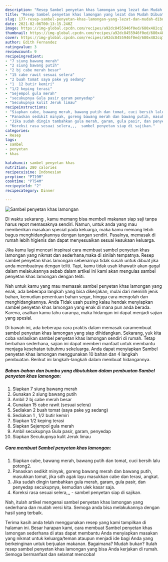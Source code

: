 ```yaml
---
description: "Resep Sambel penyetan khas lamongan yang lezat dan Mudah Dibuat"
title: "Resep Sambel penyetan khas lamongan yang lezat dan Mudah Dibuat"
slug: 177-resep-sambel-penyetan-khas-lamongan-yang-lezat-dan-mudah-dibuat
date: 2021-02-06T00:13:15.240Z
image: https://img-global.cpcdn.com/recipes/a92dc8455946f0ed/680x482cq70/sambel-penyetan-khas-lamongan-foto-resep-utama.jpg
thumbnail: https://img-global.cpcdn.com/recipes/a92dc8455946f0ed/680x482cq70/sambel-penyetan-khas-lamongan-foto-resep-utama.jpg
cover: https://img-global.cpcdn.com/recipes/a92dc8455946f0ed/680x482cq70/sambel-penyetan-khas-lamongan-foto-resep-utama.jpg
author: Edith Fernandez
ratingvalue: 3
reviewcount: 9
recipeingredient:
- "7 siung bawang merah"
- "2 siung bawang putih"
- "2 bj cabe merah besar"
- "15 cabe rawit sesuai selera"
- "2 buah tomat saya pake yg sedang"
- "1  12 butir kemiri"
- "1/2 keping terasi"
- "Sejempol gula merah"
- "secukupnya Gula pasir garam penyedap"
- "Secukupnya kulit Jeruk limau"
recipeinstructions:
- "Siapkan cabe, bawang merah, bawang putih dan tomat, cuci bersih lalu potong2."
- "Panaskan sedikit minyak, goreng bawang merah dan bawang putih, masukkan tomat, jika sdh agak layu masukkan cabe dan terasi, angkat."
- "Jika sudah dingin tambahkan gula merah, garam, gula pasir, dan penyedap secukupnya, kemudian ulek kasar saja."
- "Koreksi rasa sesuai selera,,,  sambel penyetan siap di sajikan."
categories:
- Resep
tags:
- sambel
- penyetan
- khas

katakunci: sambel penyetan khas 
nutrition: 280 calories
recipecuisine: Indonesian
preptime: "PT19M"
cooktime: "PT54M"
recipeyield: "2"
recipecategory: Dinner

---
```



![Sambel penyetan khas lamongan](https://img-global.cpcdn.com/recipes/a92dc8455946f0ed/680x482cq70/sambel-penyetan-khas-lamongan-foto-resep-utama.jpg)

Di waktu  sekarang , kamu memang bisa membeli makanan siap saji tanpa harus repot memasaknya sendiri. Namun, untuk anda yang mau memberikan masakan special pada keluarga, maka kamu memang lebih bagus menghidangkannya dengan tangan sendiri. Pasalnya, memasak di rumah lebih higienis dan dapat menyesuaikan sesuai kesukaan keluarga.

Jika kamu lagi mencari inspirasi cara membuat sambel penyetan khas lamongan yang nikmat dan sederhana,maka di sinilah tempatnya. Resep sambel penyetan khas lamongan  sebenarnya tidak susah untuk dibuat jika anda membuatnya dengan teliti. Tapi, kamu tidak usah khawatir akan gagal dalam melakukannya 
sebab dalam artikel ini kami akan mengulas sambel penyetan khas lamongan dengan teliti.  



Nah untuk kamu yang mau memasak sambel penyetan khas lamongan yang enak, ada beberapa langkah yang bisa dikerjakan, mulai dari memilih jenis bahan, kemudian penentuan bahan segar, hingga cara mengolah dan menghidangkannya. Anda Tidak usah pusing kalau hendak menyiapkan sambel penyetan khas lamongan yang enak di mana pun anda berada. Karena, asalkan kamu  tahu caranya, maka hidangan ini dapat menjadi sajian yang spesial.

Di bawah ini, ada beberapa cara praktis  dalam memasak caramembuat sambel penyetan khas lamongan yang siap dihidangkan. Sekarang, yuk kita coba variasikan sambel penyetan khas lamongan sendiri di rumah. Tetap berbahan sederhana, sajian ini dapat memberi manfaat untuk membantu menjaga kesehatan tubuhmu sekeluarga. Anda dapat menyiapkan Sambel penyetan khas lamongan menggunakan 10 bahan dan 4 langkah pembuatan. Berikut ini langkah-langkah dalam membuat hidangannya.

<!--inarticleads1-->

##### Bahan-bahan dan bumbu yang dibutuhkan dalam pembuatan Sambel penyetan khas lamongan:

1. Siapkan 7 siung bawang merah
1. Gunakan 2 siung bawang putih
1. Ambil 2 bj cabe merah besar
1. Gunakan 15 cabe rawit (sesuai selera)
1. Sediakan 2 buah tomat (saya pake yg sedang)
1. Sediakan 1 , 1/2 butir kemiri
1. Siapkan 1/2 keping terasi
1. Siapkan Sejempol gula merah
1. Ambil secukupnya Gula pasir, garam, penyedap
1. Siapkan Secukupnya kulit Jeruk limau




<!--inarticleads2-->

##### Cara membuat Sambel penyetan khas lamongan:

1. Siapkan cabe, bawang merah, bawang putih dan tomat, cuci bersih lalu potong2.
1. Panaskan sedikit minyak, goreng bawang merah dan bawang putih, masukkan tomat, jika sdh agak layu masukkan cabe dan terasi, angkat.
1. Jika sudah dingin tambahkan gula merah, garam, gula pasir, dan penyedap secukupnya, kemudian ulek kasar saja.
1. Koreksi rasa sesuai selera,,, -  sambel penyetan siap di sajikan.




Nah, itulah artikel mengenai  sambel penyetan khas lamongan  yang sederhana dan mudah versi kita. Semoga anda bisa melakukannya dengan hasil yang terbaik. 

Terima kasih anda telah menggunakan resep yang kami tampilkan di halaman ini. Besar harapan kami, cara membuat  Sambel penyetan khas lamongan sederhana di atas dapat membantu Anda menyiapkan masakan yang nikmat untuk keluarga/teman ataupun menjadi ide bagi Anda yang berkeinginan untuk berjualan makanan. Bagaimana? Mudah bukan? Itulah resep sambel penyetan khas lamongan yang bisa Anda kerjakan di rumah. Semoga bermanfaat dan selamat mencoba!

